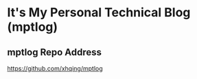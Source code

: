 # It's My Personal Technical Blog (mptlog)

## mptlog Repo Address
https://github.com/xhqing/mptlog
